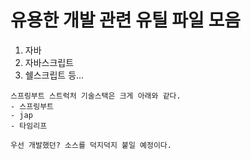 # 유용한 개발 관련 유틸 파일 모음
1. 자바
2. 자바스크립트
3. 쉘스크립트
등...

````
스프링부트 스트럭처 기술스택은 크게 아래와 같다.
- 스프링부트
- jap
- 타임리프

우선 개발했던? 소스를 덕지덕지 붙일 예정이다.
````